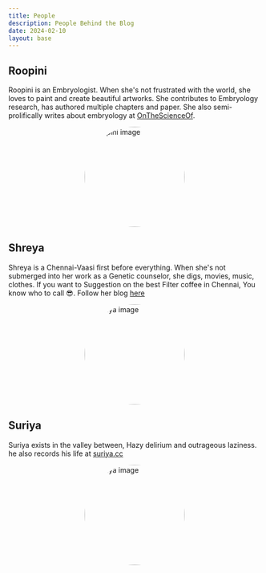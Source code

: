 ```yaml
---
title: People 
description: People Behind the Blog
date: 2024-02-10
layout: base
---
```


## Roopini

Roopini is an Embryologist. When she's not frustrated with the world, she loves to paint and create beautiful artworks. She contributes to Embryology research, has authored multiple chapters and paper. She also semi-prolifically writes about embryology at [OnTheScienceOf](https://onthescienceof.wordpress.com/).

<div style="width: 200px; height: 200px; border-radius: 50%; overflow: hidden; display: block; margin: 0 auto;">
  <img src="/images/people/roopini.jpeg" alt="Roopini image" style="width: 100%; height: auto;">
</div>

## Shreya
Shreya is a Chennai-Vaasi first before everything. When she's not submerged into her work as a Genetic counselor, she digs, movies, music, clothes. If you want to Suggestion on the best Filter coffee in Chennai, You know who to call 😎. Follow her blog [here](https://shreyasatheesh2011.wixsite.com/the-shrey-days)

<div style="width: 200px; height: 200px; border-radius: 50%; overflow: hidden; display: block; margin: 0 auto;">
  <img src="/images/people/shrey.jpeg" alt="Shreya image" style="width: 100%; height: auto;">
</div>

## Suriya
Suriya exists in the valley between, Hazy delirium and outrageous laziness. he also records his life at [suriya.cc](https://suriya.cc)

<div style="width: 200px; height: 200px; border-radius: 50%; overflow: hidden; display: block; margin: 0 auto;">
  <img src="/images/people/suriya.jpg" alt="Shreya image" style="width: 100%; height: auto;">
</div>